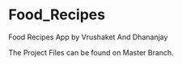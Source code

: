 # Food_Recipes
Food Recipes App by Vrushaket And Dhananjay

The Project Files can be found on Master Branch.
